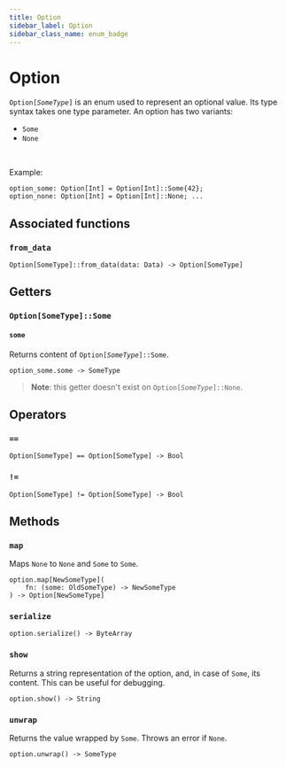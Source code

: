 ```yaml
---
title: Option
sidebar_label: Option
sidebar_class_name: enum_badge
---
```


# <span className="enum_badge">Option</span>

`Option[`*`SomeType`*`]` is an enum used to represent an optional value. Its type syntax takes one type parameter. An option has two variants:
  * `Some`
  * `None`

<br/>

Example:
```helios
option_some: Option[Int] = Option[Int]::Some{42};
option_none: Option[Int] = Option[Int]::None; ...
```

## Associated functions

### `from_data`

```helios
Option[SomeType]::from_data(data: Data) -> Option[SomeType]
```

## Getters

### `Option[SomeType]::Some`

#### `some`

Returns content of `Option[`*`SomeType`*`]::Some`.

```helios
option_some.some -> SomeType
```

> **Note**: this getter doesn't exist on `Option[`*`SomeType`*`]::None`.

## Operators

### `==`

```helios
Option[SomeType] == Option[SomeType] -> Bool
```

### `!=`

```helios
Option[SomeType] != Option[SomeType] -> Bool
```

## Methods

### `map`

Maps `None` to `None` and `Some` to `Some`.

```helios
option.map[NewSomeType](
    fn: (some: OldSomeType) -> NewSomeType
) -> Option[NewSomeType]
```

### `serialize`

```helios
option.serialize() -> ByteArray
```

### `show`

Returns a string representation of the option, and, in case of `Some`, its content. This can be useful for debugging.

```helios
option.show() -> String
```

### `unwrap`

Returns the value wrapped by `Some`. Throws an error if `None`.

```helios
option.unwrap() -> SomeType
```